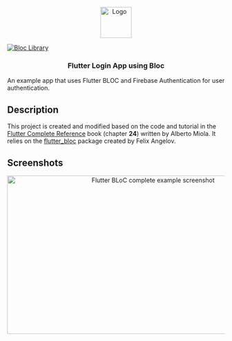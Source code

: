 <p align="center">
  <a href="https://flutter.io/">
    <img src="https://diegolaballos.com/files/images/flutter-icon.jpg" alt="Logo" width=72 height=72>
  </a>


  <a href="https://github.com/felangel/bloc"><img src="https://tinyurl.com/bloc-library" alt="Bloc Library"></a>

  <h3 align="center">Flutter Login App using Bloc</h3>
    An example app that uses Flutter BLOC and Firebase Authentication for user authentication.
    <br>
  </p>


## Description
This project is created and modified based on the code and tutorial in the [Flutter Complete Reference](https://fluttercompletereference.com/) book (chapter **24**) written by Alberto Miola. It relies on the [flutter_bloc](https://pub.dev/packages/flutter_bloc) package created by Felix Angelov.

## Screenshots
<p align="center"><img src="https://raw.githubusercontent.com/albertodev01/Complete-BLoC-example/master/static/login_flow.png" width="660" height="367" alt="Flutter BLoC complete example screenshot" /></p>


